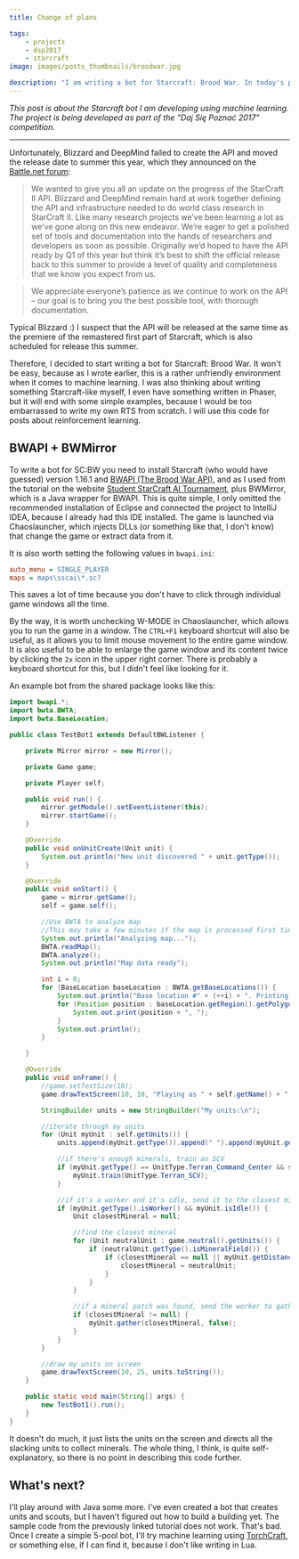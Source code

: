 ```yaml
---
title: Change of plans

tags:
    - projects
    - dsp2017
    - starcraft
image: images/posts_thumbnails/broodwar.jpg

description: "I am writing a bot for Starcraft: Brood War. In today's post I explain the reasons that prompted me to make this change."
---
```

*This post is about the Starcraft bot I am developing using machine learning. The project is being developed as part of the "Daj Się Poznać 2017" competition.*

---

Unfortunately, Blizzard and DeepMind failed to create the API and moved the release date to summer this year, which they announced on the [Battle.net forum](https://us.battle.net/forums/en/sc2/topic/20753825636):

> We wanted to give you all an update on the progress of the StarCraft II API. Blizzard and DeepMind remain hard at work together defining the API and infrastructure needed to do world class research in StarCraft II. Like many research projects we’ve been learning a lot as we’ve gone along on this new endeavor. We’re eager to get a polished set of tools and documentation into the hands of researchers and developers as soon as possible. Originally we’d hoped to have the API ready by Q1 of this year but think it’s best to shift the official release back to this summer to provide a level of quality and completeness that we know you expect from us.

<!-- truncate -->

> We appreciate everyone’s patience as we continue to work on the API – our goal is to bring you the best possible tool, with thorough documentation.

Typical Blizzard :) I suspect that the API will be released at the same time as the premiere of the remastered first part of Starcraft, which is also scheduled for release this summer.

Therefore, I decided to start writing a bot for Starcraft: Brood War. It won't be easy, because as I wrote earlier, this is a rather unfriendly environment when it comes to machine learning. I was also thinking about writing something Starcraft-like myself, I even have something written in Phaser, but it will end with some simple examples, because I would be too embarrassed to write my own RTS from scratch. I will use this code for posts about reinforcement learning.

## BWAPI + BWMirror

To write a bot for SC:BW you need to install Starcraft (who would have guessed) version 1.16.1 and [BWAPI (The Brood War API)](https://github.com/bwapi/bwapi), and as I used from the tutorial on the website [Student StarCraft AI Tournament](http://sscaitournament.com/index.php?action=tutorial), plus BWMirror, which is a Java wrapper for BWAPI. This is quite simple, I only omitted the recommended installation of Eclipse and connected the project to IntelliJ IDEA, because I already had this IDE installed. The game is launched via Chaoslauncher, which injects DLLs (or something like that, I don't know) that change the game or extract data from it.

It is also worth setting the following values ​​in `bwapi.ini`:

```ini
auto_menu = SINGLE_PLAYER
maps = maps\sscai\*.sc?
```

This saves a lot of time because you don't have to click through individual game windows all the time.

By the way, it is worth unchecking W-MODE in Chaoslauncher, which allows you to run the game in a window. The `CTRL+F1` keyboard shortcut will also be useful, as it allows you to limit mouse movement to the entire game window. It is also useful to be able to enlarge the game window and its content twice by clicking the `2x` icon in the upper right corner. There is probably a keyboard shortcut for this, but I didn't feel like looking for it.

An example bot from the shared package looks like this:

```java
import bwapi.*;
import bwta.BWTA;
import bwta.BaseLocation;

public class TestBot1 extends DefaultBWListener {

    private Mirror mirror = new Mirror();

    private Game game;

    private Player self;

    public void run() {
        mirror.getModule().setEventListener(this);
        mirror.startGame();
    }

    @Override
    public void onUnitCreate(Unit unit) {
        System.out.println("New unit discovered " + unit.getType());
    }

    @Override
    public void onStart() {
        game = mirror.getGame();
        self = game.self();

        //Use BWTA to analyze map
        //This may take a few minutes if the map is processed first time!
        System.out.println("Analyzing map...");
        BWTA.readMap();
        BWTA.analyze();
        System.out.println("Map data ready");

        int i = 0;
        for (BaseLocation baseLocation : BWTA.getBaseLocations()) {
            System.out.println("Base location #" + (++i) + ". Printing location's region polygon:");
            for (Position position : baseLocation.getRegion().getPolygon().getPoints()) {
                System.out.print(position + ", ");
            }
            System.out.println();
        }

    }

    @Override
    public void onFrame() {
        //game.setTextSize(10);
        game.drawTextScreen(10, 10, "Playing as " + self.getName() + " - " + self.getRace());

        StringBuilder units = new StringBuilder("My units:\n");

        //iterate through my units
        for (Unit myUnit : self.getUnits()) {
            units.append(myUnit.getType()).append(" ").append(myUnit.getTilePosition()).append("\n");

            //if there's enough minerals, train an SCV
            if (myUnit.getType() == UnitType.Terran_Command_Center && self.minerals() >= 50) {
                myUnit.train(UnitType.Terran_SCV);
            }

            //if it's a worker and it's idle, send it to the closest mineral patch
            if (myUnit.getType().isWorker() && myUnit.isIdle()) {
                Unit closestMineral = null;

                //find the closest mineral
                for (Unit neutralUnit : game.neutral().getUnits()) {
                    if (neutralUnit.getType().isMineralField()) {
                        if (closestMineral == null || myUnit.getDistance(neutralUnit) < myUnit.getDistance(closestMineral)) {
                            closestMineral = neutralUnit;
                        }
                    }
                }

                //if a mineral patch was found, send the worker to gather it
                if (closestMineral != null) {
                    myUnit.gather(closestMineral, false);
                }
            }
        }

        //draw my units on screen
        game.drawTextScreen(10, 25, units.toString());
    }

    public static void main(String[] args) {
        new TestBot1().run();
    }
}
```

It doesn't do much, it just lists the units on the screen and directs all the slacking units to collect minerals. The whole thing, I think, is quite self-explanatory, so there is no point in describing this code further.

## What's next?

I'll play around with Java some more. I've even created a bot that creates units and scouts, but I haven't figured out how to build a building yet. The sample code from the previously linked tutorial does not work. That's bad. Once I create a simple 5-pool bot, I'll try machine learning using [TorchCraft](https://github.com/TorchCraft/TorchCraft), or something else, if I can find it, because I don't like writing in Lua.
